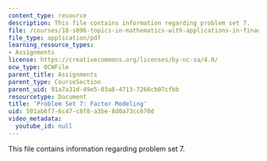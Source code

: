 ```yaml
---
content_type: resource
description: This file contains information regarding problem set 7.
file: /courses/18-s096-topics-in-mathematics-with-applications-in-finance-fall-2013/501ab6f76c47c8f8a3be8d0a73cc670d_MIT18_S096F13_pset7.pdf
file_type: application/pdf
learning_resource_types:
- Assignments
license: https://creativecommons.org/licenses/by-nc-sa/4.0/
ocw_type: OCWFile
parent_title: Assignments
parent_type: CourseSection
parent_uid: 91a7a31d-49e5-03a8-4713-7266cb07cfbb
resourcetype: Document
title: 'Problem Set 7: Factor Modeling'
uid: 501ab6f7-6c47-c8f8-a3be-8d0a73cc670d
video_metadata:
  youtube_id: null
---
```

This file contains information regarding problem set 7.